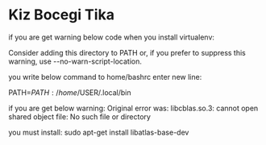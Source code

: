 # Kiz Bocegi Tika

if you are get warning below code when you install virtualenv:

Consider adding this directory to PATH or, if you prefer to suppress this warning, use --no-warn-script-location.

you write below command to home/bashrc enter new line:

PATH=$PATH:/home/$USER/.local/bin


if you are get below warning:
Original error was: libcblas.so.3: cannot open shared object file: No such file or directory


you must install:
sudo apt-get install libatlas-base-dev

